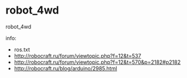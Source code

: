 robot_4wd
=========

robot_4wd

info:
* ros.txt
* http://robocraft.ru/forum/viewtopic.php?f=12&t=537
* http://robocraft.ru/forum/viewtopic.php?f=12&t=570&p=2182#p2182
* http://robocraft.ru/blog/arduino/2985.html
